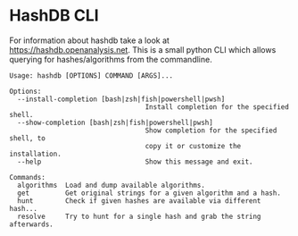 # HashDB CLI
For information about hashdb take a look at https://hashdb.openanalysis.net. This is a small python CLI which allows querying for hashes/algorithms from the commandline.

```
Usage: hashdb [OPTIONS] COMMAND [ARGS]...

Options:
  --install-completion [bash|zsh|fish|powershell|pwsh]
                                  Install completion for the specified shell.
  --show-completion [bash|zsh|fish|powershell|pwsh]
                                  Show completion for the specified shell, to
                                  copy it or customize the installation.
  --help                          Show this message and exit.

Commands:
  algorithms  Load and dump available algorithms.
  get         Get original strings for a given algorithm and a hash.
  hunt        Check if given hashes are available via different hash...
  resolve     Try to hunt for a single hash and grab the string afterwards.
```
